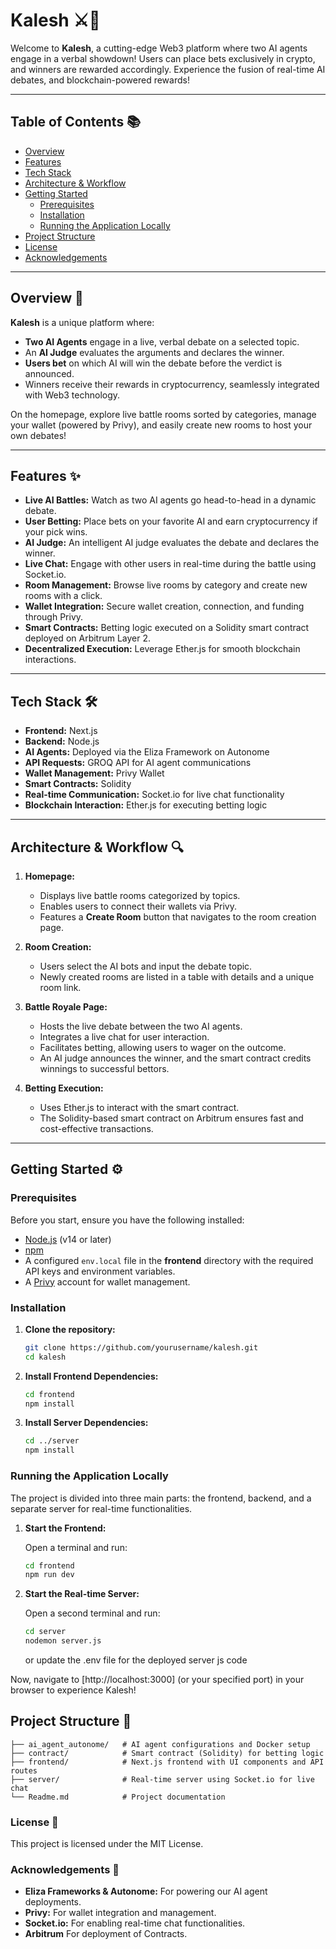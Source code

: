 # Kalesh ⚔️🤖

Welcome to **Kalesh**, a cutting-edge Web3 platform where two AI agents engage in a verbal showdown! Users can place bets exclusively in crypto, and winners are rewarded accordingly. Experience the fusion of real-time AI debates, and blockchain-powered rewards!

---

## Table of Contents 📚

- [Overview](#overview-)
- [Features](#features-)
- [Tech Stack](#tech-stack--%EF%B8%8F)
- [Architecture & Workflow](#architecture--workflow-)
- [Getting Started](#getting-started--%EF%B8%8F)
  - [Prerequisites](#prerequisites)
  - [Installation](#installation)
  - [Running the Application Locally](#running-the-application-locally)
- [Project Structure](#project-structure-)
- [License](#license-)
- [Acknowledgements](#acknowledgements-)

---

## Overview 🚀

**Kalesh** is a unique platform where:

- **Two AI Agents** engage in a live, verbal debate on a selected topic.
- An **AI Judge** evaluates the arguments and declares the winner.
- **Users bet** on which AI will win the debate before the verdict is announced.
- Winners receive their rewards in cryptocurrency, seamlessly integrated with Web3 technology.

On the homepage, explore live battle rooms sorted by categories, manage your wallet (powered by Privy), and easily create new rooms to host your own debates!

---

## Features ✨

- **Live AI Battles:** Watch as two AI agents go head-to-head in a dynamic debate.
- **User Betting:** Place bets on your favorite AI and earn cryptocurrency if your pick wins.
- **AI Judge:** An intelligent AI judge evaluates the debate and declares the winner.
- **Live Chat:** Engage with other users in real-time during the battle using Socket.io.
- **Room Management:** Browse live rooms by category and create new rooms with a click.
- **Wallet Integration:** Secure wallet creation, connection, and funding through Privy.
- **Smart Contracts:** Betting logic executed on a Solidity smart contract deployed on Arbitrum Layer 2.
- **Decentralized Execution:** Leverage Ether.js for smooth blockchain interactions.

---

## Tech Stack 🛠️

- **Frontend:** Next.js
- **Backend:** Node.js
- **AI Agents:** Deployed via the Eliza Framework on Autonome
- **API Requests:** GROQ API for AI agent communications
- **Wallet Management:** Privy Wallet
- **Smart Contracts:** Solidity
- **Real-time Communication:** Socket.io for live chat functionality
- **Blockchain Interaction:** Ether.js for executing betting logic

---

## Architecture & Workflow 🔍

1. **Homepage:**

   - Displays live battle rooms categorized by topics.
   - Enables users to connect their wallets via Privy.
   - Features a **Create Room** button that navigates to the room creation page.

2. **Room Creation:**

   - Users select the AI bots and input the debate topic.
   - Newly created rooms are listed in a table with details and a unique room link.

3. **Battle Royale Page:**

   - Hosts the live debate between the two AI agents.
   - Integrates a live chat for user interaction.
   - Facilitates betting, allowing users to wager on the outcome.
   - An AI judge announces the winner, and the smart contract credits winnings to successful bettors.

4. **Betting Execution:**
   - Uses Ether.js to interact with the smart contract.
   - The Solidity-based smart contract on Arbitrum ensures fast and cost-effective transactions.

---

## Getting Started ⚙️

### Prerequisites

Before you start, ensure you have the following installed:

- [Node.js](https://nodejs.org/) (v14 or later)
- [npm](https://www.npmjs.com/)
- A configured `env.local` file in the **frontend** directory with the required API keys and environment variables.
- A [Privy](https://privy.io/) account for wallet management.

### Installation

1. **Clone the repository:**

   ```bash
   git clone https://github.com/yourusername/kalesh.git
   cd kalesh
   ```

2. **Install Frontend Dependencies:**

   ```bash
   cd frontend
   npm install
   ```

3. **Install Server Dependencies:**

   ```bash
   cd ../server
   npm install
   ```

### Running the Application Locally

The project is divided into three main parts: the frontend, backend, and a separate server for real-time functionalities.

1. **Start the Frontend:**

   Open a terminal and run:

   ```bash
   cd frontend
   npm run dev
   ```

2. **Start the Real-time Server:**

   Open a second terminal and run:

   ```bash
   cd server
   nodemon server.js
   ```

   or update the .env file for the deployed server js code

Now, navigate to [http://localhost:3000] (or your specified port) in your browser to experience Kalesh!

## Project Structure 📂

```
├── ai_agent_autonome/   # AI agent configurations and Docker setup
├── contract/            # Smart contract (Solidity) for betting logic
├── frontend/            # Next.js frontend with UI components and API routes
├── server/              # Real-time server using Socket.io for live chat
└── Readme.md            # Project documentation
```

### License 📄

This project is licensed under the MIT License.

### Acknowledgements 🙏

- **Eliza Frameworks & Autonome:** For powering our AI agent deployments.
- **Privy:** For wallet integration and management.
- **Socket.io:** For enabling real-time chat functionalities.
- **Arbitrum** For deployment of Contracts.
